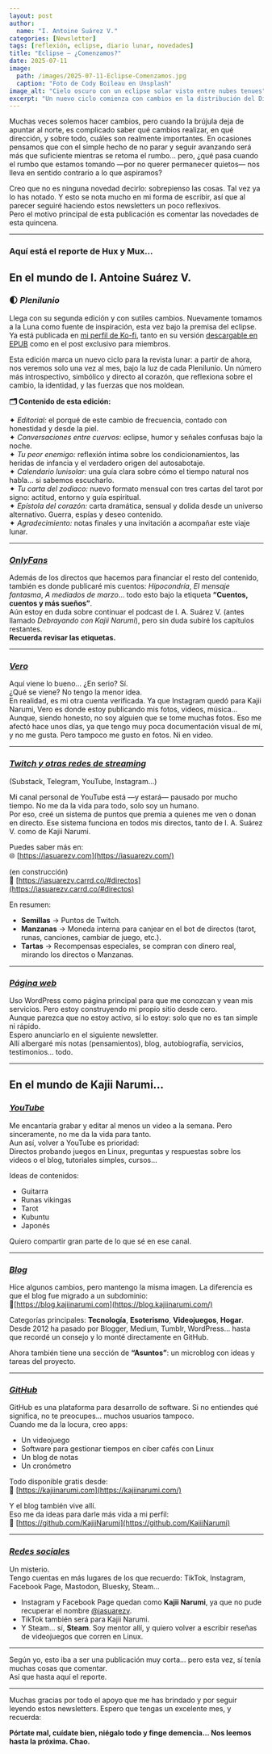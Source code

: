 ```yaml
---
layout: post
author:
  name: "I. Antoine Suárez V."
categories: [Newsletter]
tags: [reflexión, eclipse, diario lunar, novedades]
title: "Eclipse – ¿Comenzamos?"
date: 2025-07-11
image:
  path: /images/2025-07-11-Eclipse-Comenzamos.jpg
  caption: "Foto de Cody Boileau en Unsplash"
image_alt: "Cielo oscuro con un eclipse solar visto entre nubes tenues"
excerpt: "Un nuevo ciclo comienza con cambios en la distribución del Diario Lunar, reorganización de plataformas y reflexiones íntimas sobre el rumbo y el deseo."
---
```



Muchas veces solemos hacer cambios, pero cuando la brújula deja de apuntar al norte, es complicado saber qué cambios realizar, en qué dirección, y sobre todo, cuáles son realmente importantes. En ocasiones pensamos que con el simple hecho de no parar y seguir avanzando será más que suficiente mientras se retoma el rumbo… pero, ¿qué pasa cuando el rumbo que estamos tomando —por no querer permanecer quietos— nos lleva en sentido contrario a lo que aspiramos?

Creo que no es ninguna novedad decirlo: sobrepienso las cosas. Tal vez ya lo has notado. Y esto se nota mucho en mi forma de escribir, así que al parecer seguiré haciendo estos newsletters un poco reflexivos.  
Pero el motivo principal de esta publicación es comentar las novedades de esta quincena.

---

### Aquí está el reporte de Hux y Mux…

## En el mundo de I. Antoine Suárez V.

### 🌓 _Plenilunio_

Llega con su segunda edición y con sutiles cambios. Nuevamente tomamos a la Luna como fuente de inspiración, esta vez bajo la premisa del eclipse. Ya está publicada en [mi perfil de Ko-fi](https://ko-fi.com/iasuarezv), tanto en su versión [descargable en EPUB](https://ko-fi.com/iasuarezv/shop) como en el post exclusivo para miembros.

Esta edición marca un nuevo ciclo para la revista lunar: a partir de ahora, nos veremos solo una vez al mes, bajo la luz de cada Plenilunio. Un número más introspectivo, simbólico y directo al corazón, que reflexiona sobre el cambio, la identidad, y las fuerzas que nos moldean.

**🗂 Contenido de esta edición:**

✦ _Editorial:_ el porqué de este cambio de frecuencia, contado con honestidad y desde la piel.  
✦ _Conversaciones entre cuervos:_ eclipse, humor y señales confusas bajo la noche.  
✦ _Tu peor enemigo:_ reflexión íntima sobre los condicionamientos, las heridas de infancia y el verdadero origen del autosabotaje.  
✦ _Calendario lunisolar:_ una guía clara sobre cómo el tiempo natural nos habla… si sabemos escucharlo.  
✦ _Tu carta del zodiaco:_ nuevo formato mensual con tres cartas del tarot por signo: actitud, entorno y guía espiritual.  
✦ _Epístola del corazón:_ carta dramática, sensual y dolida desde un universo alternativo. Guerra, espías y deseo contenido.  
✦ _Agradecimiento:_ notas finales y una invitación a acompañar este viaje lunar.

---

### _[OnlyFans](https://onlyfans.com/iasuarezv)_

Además de los directos que hacemos para financiar el resto del contenido, también es donde publicaré mis cuentos: _Hipocondría_, _El mensaje fantasma_, _A mediados de marzo_… todo esto bajo la etiqueta **“Cuentos, cuentos y más sueños”**.  
Aún estoy en duda sobre continuar el podcast de I. A. Suárez V. (antes llamado _Debrayando con Kajii Narumi_), pero sin duda subiré los capítulos restantes.  
**Recuerda revisar las etiquetas.**

---

### _[Vero](https://vero.co/iasuarezv)_

Aquí viene lo bueno… ¿En serio? Sí.  
¿Qué se viene? No tengo la menor idea.  
En realidad, es mi otra cuenta verificada. Ya que Instagram quedó para Kajii Narumi, Vero es donde estoy publicando mis fotos, videos, música…  
Aunque, siendo honesto, no soy alguien que se tome muchas fotos. Eso me afectó hace unos días, ya que tengo muy poca documentación visual de mí, y no me gusta. Pero tampoco me gusto en fotos. Ni en video.

---

### _[Twitch y otras redes de streaming](https://iasuarezv.carrd.co/#directos)_

(Substack, Telegram, YouTube, Instagram…)

Mi canal personal de YouTube está —y estará— pausado por mucho tiempo. No me da la vida para todo, solo soy un humano.  
Por eso, creé un sistema de puntos que premia a quienes me ven o donan en directo. Ese sistema funciona en todos mis directos, tanto de I. A. Suárez V. como de Kajii Narumi.

Puedes saber más en:  
🌐 [https://iasuarezv.com](https://iasuarezv.com/)

(en construcción)  
🧭 [https://iasuarezv.carrd.co/#directos](https://iasuarezv.carrd.co/#directos)

En resumen:

- **Semillas** → Puntos de Twitch.
- **Manzanas** → Moneda interna para canjear en el bot de directos (tarot, runas, canciones, cambiar de juego, etc.).
- **Tartas** → Recompensas especiales, se compran con dinero real, mirando los directos o Manzanas.

---

### _[Página web](https://iasuarezv.com/)_

Uso WordPress como página principal para que me conozcan y vean mis servicios. Pero estoy construyendo mi propio sitio desde cero.  
Aunque parezca que no estoy activo, sí lo estoy: solo que no es tan simple ni rápido.  
Espero anunciarlo en el siguiente newsletter.  
Allí albergaré mis notas (pensamientos), blog, autobiografía, servicios, testimonios… todo.

---

## En el mundo de Kajii Narumi…

### _[YouTube](https://www.youtube.com/@KajiiNarumi)_

Me encantaría grabar y editar al menos un video a la semana. Pero sinceramente, no me da la vida para tanto.  
Aun así, volver a YouTube es prioridad:  
Directos probando juegos en Linux, preguntas y respuestas sobre los videos o el blog, tutoriales simples, cursos…

Ideas de contenidos:

- Guitarra
- Runas vikingas
- Tarot
- Kubuntu
- Japonés

Quiero compartir gran parte de lo que sé en ese canal.

---

### _[Blog](https://blog.kajiinarumi.com/)_

Hice algunos cambios, pero mantengo la misma imagen. La diferencia es que el blog fue migrado a un subdominio:  
🔗[https://blog.kajiinarumi.com](https://blog.kajiinarumi.com/)

Categorías principales: **Tecnología**, **Esoterismo**, **Videojuegos**, **Hogar**.  
Desde 2012 ha pasado por Blogger, Medium, Tumblr, WordPress… hasta que recordé un consejo y lo monté directamente en GitHub.

Ahora también tiene una sección de **“Asuntos”**: un microblog con ideas y tareas del proyecto.

---

### _[GitHub](https://github.com/KajiiNarumi)_

GitHub es una plataforma para desarrollo de software. Si no entiendes qué significa, no te preocupes… muchos usuarios tampoco.  
Cuando me da la locura, creo apps:

- Un videojuego
- Software para gestionar tiempos en ciber cafés con Linux
- Un blog de notas
- Un cronómetro

Todo disponible gratis desde:  
🔗 [https://kajiinarumi.com](https://kajiinarumi.com/)

Y el blog también vive allí.  
Eso me da ideas para darle más vida a mi perfil:  
🔗 [https://github.com/KajiiNarumi](https://github.com/KajiiNarumi)

---

### _[Redes sociales](https://iasuarezv.carrd.co/)_

Un misterio.  
Tengo cuentas en más lugares de los que recuerdo: TikTok, Instagram, Facebook Page, Mastodon, Bluesky, Steam…

- Instagram y Facebook Page quedan como **Kajii Narumi**, ya que no pude recuperar el nombre [@iasuarezv](https://iasuarezv.wordpress.com/mentions/iasuarezv/).
- TikTok también será para Kajii Narumi.
- Y Steam… sí, **Steam**. Soy mentor allí, y quiero volver a escribir reseñas de videojuegos que corren en Linux.

---

Según yo, esto iba a ser una publicación muy corta… pero esta vez, sí tenía muchas cosas que comentar.  
Así que hasta aquí el reporte.

---

Muchas gracias por todo el apoyo que me has brindado y por seguir leyendo estos newsletters. Espero que tengas un excelente mes, y recuerda:

**Pórtate mal, cuídate bien, niégalo todo y finge demencia… Nos leemos hasta la próxima. Chao.**
